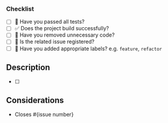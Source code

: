 
### Checklist
- [ ] 💯 Have you passed all tests?
- [ ] ✅ Does the project build successfully?
- [ ] 🧹 Have you removed unnecessary code?
- [ ] 💭 Is the related issue registered?
- [ ] 🔖 Have you added appropriate labels? e.g. `feature`, `refactor`

## Description

- [ ]

## Considerations

- Closes #{issue number}
